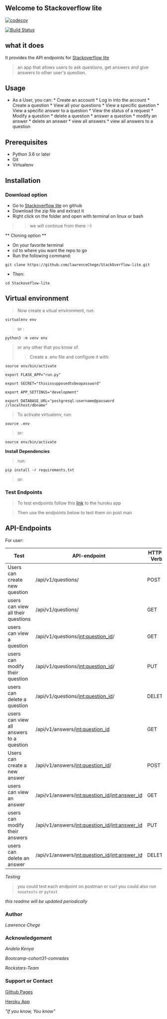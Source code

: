 ## Welcome to Stackoverflow lite
[![codecov](https://codecov.io/gh/lawrenceChege/StackOverflow-lite/branch/challenge-2/graph/badge.svg)](https://codecov.io/gh/lawrenceChege/StackOverflow-lite)

[![Build Status](https://travis-ci.org/lawrenceChege/StackOverflow-lite.svg?branch=159869319-challenge-2--updated)](https://travis-ci.org/lawrenceChege/StackOverflow-lite)

## what it does

It provides the API endpoints for [Stackoverflow lite](https://stackoverflow-liter.herokuapp.com/)
> an app that allows users to ask questions, get answers and give answers to other user's question.

## Usage

* As a User, you can:
                    * Create an account
                    * Log in into the account
                    * Create a question
                    * View all your questions
                    * View a specific question
                    * View a specific answer to a question
                    * View the status of a request
                    * Modify a question
                    * delete a question
                    * answer a question
                    * modify an answer
                    * delete an answer
                    * view all answers
                    * view all answers to a question


## Prerequisites

* Python 3.6 or later
* Git
* Virtualenv

## Installation

### Download option

* Go to [Stackoverflow lite](https://github.com/lawrenceChege/StackOverflow-lite) on github
* Download the zip file and extract it
* Right click on the folder and open with terminal on linux or bash

>> we will continue from there :-)

** Cloning option **

* On your favorite terminal
* cd to where you want the repo to go
* Run the following command:

`git clone https://github.com/lawrenceChege/StackOverflow-lite.git`

* Then:

`cd Stackoveflow-lite`

## Virtual environment

> Now create a vitual environment, run:

`virtualenv env`

> or :

`python3 -m venv env`

> or any other that you know of.
> > Create a .env file and configure it with:

``` gherkin
source env/bin/activate

export FLASK_APP="run.py"

export SECRET="thisissupposedtobeapassword"

export APP_SETTINGS="development"

export DATABASE_URL="postgresql:username@password    //localhost/dbname"
```

>To activate virtualenv, run:

`source .env`

> or:

`source env/bin/activate`

**Install Dependencies**
> run:

`pip install -r requirements.txt`

> or:

### Test Endpoints
> To test endpoints follow this [link](https://stackoverflow-liter.herokuapp.com/) to the huroku app

> Then use the endpoints below to test them on post man

## API-Endpoints

For user:

Test | API-endpoint |HTTP-Verb | Inputs
------------ | ------------- | ------------ | ------------------
Users can create new question |/api/v1/questions/ | POST | {"question_id":7,"title":"title","body":"body"}
users can view all their questions | /api/v1/questions/ | GET | None
users can view a question | /api/v1/questions/<int:question_id>/ | GET |None
users can modify their question | /api/v1/questions/<int:question_id>/ | PUT |{"title":"title", "body":"body"}
users can delete a question | /api/v1/questions/<int:question_id>/ | DELETE |None
users can view all answers to a question | /api/v1/answers/<int:question_id> | GET | None
Users can create a new answer |/api/v1/answers/<int:question_id>/ | POST |{"question_id":1,"answer_id":7,"body":"body"}
users can view an answer | /api/v1/answers/<int:question_id>/<int:answer_id> | GET |None 
users can modify their answers | /api/v1/answers/<int:question_id>/<int:answer_id> | PUT |{"body":"body"}
users can delete an answer | /api/v1/answers/<int:question_id>/<int:answer_id> | DELETE | None

*Testing*
> you could test each endpoint on postman or curl
> you could also run
`nosetests`
or
`pytest`

*this readme will be updated periodically*
### Author

*Lawrence Chege*

### Acknowledgement

*Andela Kenya*

*Bootcamp-cohort31-comrades*

*Rockstars-Team*

### Support or Contact

[Github Pages](https://lawrencechege.github.io/StackOverflow-lite/)

[Heroku App](https://stackoverflow-liter.herokuapp.com/)

*"If you know, You know"*